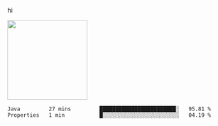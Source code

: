 hi

<img height="180em" src="https://github-readme-stats.vercel.app/api?username=AProductiveNerd&show_icons=true&hide_border=true&&count_private=true&include_all_commits=true" />

<!--START_SECTION:waka-->

```text
Java         27 mins         ████████████████████████░   95.81 %
Properties   1 min           █░░░░░░░░░░░░░░░░░░░░░░░░   04.19 %
```

<!--END_SECTION:waka-->
